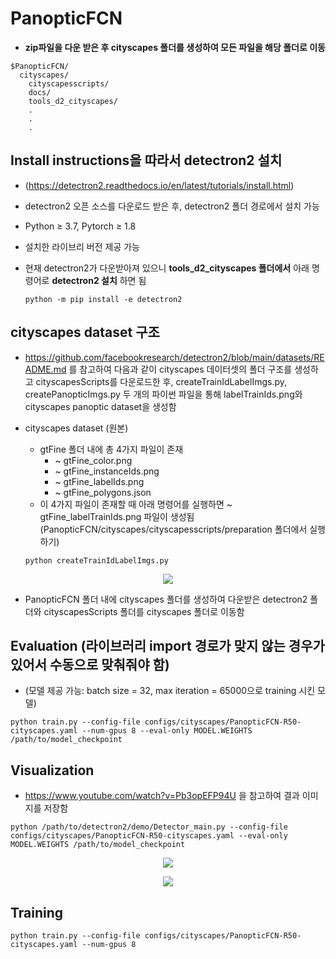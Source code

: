 # PanopticFCN
- **zip파일을 다운 받은 후 cityscapes 폴더를 생성하여 모든 파일을 해당 폴더로 이동**

```
$PanopticFCN/
  cityscapes/
    cityscapesscripts/
    docs/
    tools_d2_cityscapes/
    .
    .
    .
```

## Install instructions을 따라서 detectron2 설치
- (https://detectron2.readthedocs.io/en/latest/tutorials/install.html)
- detectron2 오픈 소스를 다운로드 받은 후, detectron2 폴더 경로에서 설치 가능
- Python ≥ 3.7, Pytorch ≥ 1.8 
- 설치한 라이브리 버전 제공 가능

- 현재 detectron2가 다운받아져 있으니 **tools_d2_cityscapes 폴더에서** 아래 명령어로 **detectron2 설치** 하면 됨 <pre><code>python -m pip install -e detectron2</code></pre> 

## cityscapes dataset 구조
- https://github.com/facebookresearch/detectron2/blob/main/datasets/README.md 를 참고하여 다음과 같이 cityscapes 데이터셋의 폴더 구조를 생성하고 cityscapesScripts를 다운로드한 후, createTrainIdLabelImgs.py, createPanopticImgs.py 두 개의 파이썬 파일을 통해 labelTrainIds.png와 cityscapes panoptic dataset을 생성함

- cityscapes dataset (원본)
    - gtFine 폴더 내에 총 4가지 파일이 존재
        - ~ gtFine_color.png
        - ~ gtFine_instanceIds.png
        - ~ gtFine_labelIds.png
        - ~ gtFine_polygons.json
    - 이 4가지 파일이 존재할 때 아래 명령어를 실행하면 ~ gtFine_labelTrainIds.png 파일이 생성됨 (PanopticFCN/cityscapes/cityscapesscripts/preparation 폴더에서 실행하기)
    
    <pre><code>python createTrainIdLabelImgs.py</code></pre>

<p align="center">
   <img src="https://user-images.githubusercontent.com/122510029/232689934-2467947b-6d00-41e6-8461-2bde1091bf5e.png"
</p>

- PanopticFCN 폴더 내에 cityscapes 폴더를 생성하여 다운받은 detectron2 폴더와 cityscapesScripts 폴더를 cityscapes 폴더로 이동함

## Evaluation (라이브러리 import 경로가 맞지 않는 경우가 있어서 수동으로 맞춰줘야 함)
- (모델 제공 가능: batch size = 32, max iteration = 65000으로 training 시킨 모델)
  
```
python train.py --config-file configs/cityscapes/PanopticFCN-R50-cityscapes.yaml --num-gpus 8 --eval-only MODEL.WEIGHTS /path/to/model_checkpoint 
```
  
## Visualization
- https://www.youtube.com/watch?v=Pb3opEFP94U 을 참고하여 결과 이미지를 저장함

```
python /path/to/detectron2/demo/Detector_main.py --config-file configs/cityscapes/PanopticFCN-R50-cityscapes.yaml --eval-only MODEL.WEIGHTS /path/to/model_checkpoint
```

<p align="center">
   <img src="https://user-images.githubusercontent.com/122510029/232692449-841da0ac-2029-4dc5-b80f-3c649b31f52d.png"
</p>

<p align="center">
   <img src="https://user-images.githubusercontent.com/122510029/232692544-2244387e-5454-433f-adf2-87c3d3d98897.png"
</p>
  
## Training
```
python train.py --config-file configs/cityscapes/PanopticFCN-R50-cityscapes.yaml --num-gpus 8
```
